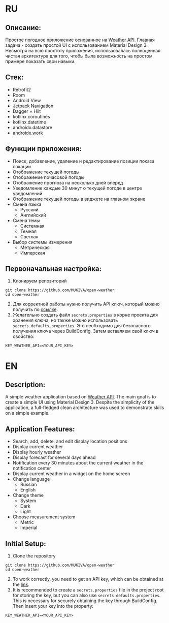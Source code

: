 <h1>RU</h1>

<h2>Описание:</h2>

<p>
Простое погодное приложение основанное на <a href="https://www.weatherapi.com/">Weather API</a>. Главная задача - создать простой UI с использованием Material Design 3. 
Несмотря на всю простоту приложения, использовалась полноценная чистая архитектура для того, чтобы была возможность на простом примере показать свои навыки.
</p>

<h2>Стек:</h2>

  - Retrofit2
  - Room
  - Android View
  - Jetpack Navigation
  - Dagger + Hilt
  - kotlinx.coroutines
  - kotlinx.datetime
  - androidx.datastore
  - androidx.work

<h2>Функции приложения:</h2>

  - Поиск, добавление, удаление и редактирование позиции показа локации
  - Отображение текущей погоды
  - Отображение почасовой погоды
  - Отображение прогноза на несколько дней вперед
  - Уведомление каждые 30 минут о текущей погоде в центре уведомлений
  - Отображение текущей погоды в виджете на главном экране
  - Смена языка
    - Русский
    - Английский
  - Смена темы
    - Системная
    - Темная
    - Светлая
  - Выбор системы измерения
    - Метрическая
    - Имперская

<h2>Первоначальная настройка:</h2>

1. Клонируем репозиторий
```
git clone https://github.com/MUKIVA/open-weather
cd open-weather
```
2. Для корректной работы нужно получить API ключ, который можно получить по <a href="https://www.weatherapi.com/">ссылке</a>.
3. Желательно создать файл ```secrets.properties``` в корне проекта для хранения ключа, но также можно использовать ```secrets.defaults.properties```. Это необходимо для безопасного получения ключа через BuildConfig. Затем вставляем свой ключ в свойство:
```
KEY_WEATHER_API=<YOUR_API_KEY>
```
<h1>EN</h1>
<h2>Description:</h2>
<p> A simple weather application based on <a href="https://www.weatherapi.com/">Weather API</a>. The main goal is to create a simple UI using Material Design 3. Despite the simplicity of the application, a full-fledged clean architecture was used to demonstrate skills on a simple example. </p>

<h2>Application Features:</h2>

- Search, add, delete, and edit display location positions
- Display current weather
- Display hourly weather
- Display forecast for several days ahead
- Notification every 30 minutes about the current weather in the notification center
- Display current weather in a widget on the home screen
- Change language
  - Russian
  - English
- Change theme
  - System
  - Dark
  - Light
- Choose measurement system
  - Metric
  - Imperial
 
<h2>Initial Setup:</h2>

1. Clone the repository
```
git clone https://github.com/MUKIVA/open-weather
cd open-weather
```
2. To work correctly, you need to get an API key, which can be obtained at the <a href="https://www.weatherapi.com/">link</a>.
3. It is recommended to create a ```secrets.properties``` file in the project root for storing the key, but you can also use ```secrets.defaults.properties```. This is necessary for securely obtaining the key through BuildConfig. Then insert your key into the property:
```
KEY_WEATHER_API=<YOUR_API_KEY>
```
